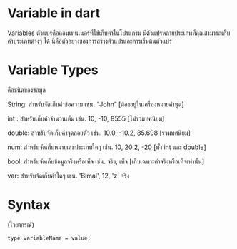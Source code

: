 # Variable in dart
Variables
 ตัวแปรคือคอนเทนเนอร์ที่ใช้เก็บค่าในโปรแกรม มีตัวแปรหลายประเภทที่คุณสามารถเก็บค่าประเภทต่างๆ ได้ นี่คือตัวอย่างของการสร้างตัวแปรและการเริ่มต้นตัวแปร 
 # Variable Types
 คือชนิดของข้อมูล
 
String: สำหรับจัดเก็บค่าข้อความ เช่น. “John” [ต้องอยู่ในเครื่องหมายคำพูด]

int : สำหรับเก็บค่าจำนวนเต็ม เช่น. 10, -10, 8555 [ไม่รวมทศนิยม]

double: สำหรับจัดเก็บค่าจุดลอยตัว เช่น. 10.0, -10.2, 85.698 [รวมทศนิยม]

num: สำหรับจัดเก็บหมายเลขประเภทใดๆ เช่น. 10, 20.2, -20 [ทั้ง int และ double]

bool: สำหรับจัดเก็บข้อมูลจริงหรือเท็จ เช่น. จริง, เท็จ [เก็บเฉพาะค่าจริงหรือเท็จเท่านั้น]

var: สำหรับจัดเก็บค่าใดๆ เช่น. 'Bimal', 12, 'z' จริง

# Syntax
(ไวยากรณ์)

```type variableName = value;```



